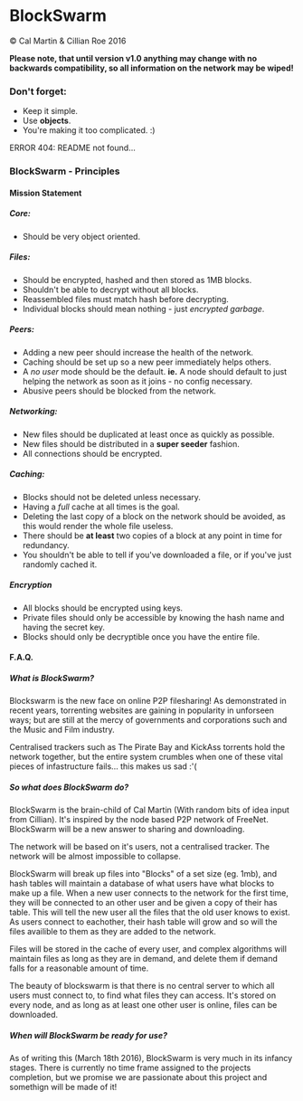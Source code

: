 # BlockSwarm
© Cal Martin & Cillian Roe 2016

**Please note, that until version v1.0 anything may change with no backwards compatibility, so all information on the network may be wiped!**

### Don't forget:
* Keep it simple.
* Use **objects**.
* You're making it too complicated. :)

ERROR 404:
README not found...

### BlockSwarm - Principles

#### Mission Statement

##### Core:
* Should be very object oriented.

##### Files:
* Should be encrypted, hashed and then stored as 1MB blocks.
* Shouldn't be able to decrypt without all blocks.
* Reassembled files must match hash before decrypting.
* Individual blocks should mean nothing - just *encrypted garbage*.

##### Peers:
* Adding a new peer should increase the health of the network.
* Caching should be set up so a new peer immediately helps others.
* A *no user* mode should be the default. **ie.** A node should default to just helping the network as soon as it joins - no config necessary.
* Abusive peers should be blocked from the network.

##### Networking:
* New files should be duplicated at least once as quickly as possible.
* New files should be distributed in a **super seeder** fashion.
* All connections should be encrypted.

##### Caching:
* Blocks should not be deleted unless necessary.
* Having a *full* cache at all times is the goal.
* Deleting the last copy of a block on the network should be avoided, as this would render the whole file useless.
* There should be **at least** two copies of a block at any point in time for redundancy.
* You shouldn't be able to tell if you've downloaded a file, or if you've just randomly cached it.

##### Encryption
* All blocks should be encrypted using keys.
* Private files should only be accessible by knowing the hash name and having the secret key.
* Blocks should only be decryptible once you have the entire file.


#### F.A.Q.

##### What is BlockSwarm?
Blockswarm is the new face on online P2P filesharing! As demonstrated in recent years, torrenting websites are gaining in popularity in unforseen ways; but are still at the mercy of governments and corporations such and the Music and Film industry.

Centralised trackers such as The Pirate Bay and KickAss torrents hold the network together, but the entire system crumbles when one of these vital pieces of infastructure fails... this makes us sad :'(

##### So what does BlockSwarm do?
BlockSwarm is the brain-child of Cal Martin (With random bits of idea input from Cillian). It's inspired by the node based P2P network of FreeNet. BlockSwarm will be a new answer to sharing and downloading.

The network will be based on it's users, not a centralised tracker. The network will be almost impossible to collapse.

BlockSwarm will break up files into "Blocks" of a set size (eg. 1mb), and hash tables will maintain a database of what users have what blocks to make up a file. When a new user connects to the network for the first time, they will be connected to an other user and be given a copy of their has table. This will tell the new user all the files that the old user knows to exist. As users connect to eachother, their hash table will grow and so will the files availible to them as they are added to the network.

Files will be stored in the cache of every user, and complex algorithms will maintain files as long as they are in demand, and delete them if demand falls for a reasonable amount of time.

The beauty of blockswarm is that there is no central server to which all users must connect to, to find what files they can access. It's stored on every node, and as long as at least one other user is online, files can be downloaded.

##### When will BlockSwarm be ready for use?
As of writing this (March 18th 2016), BlockSwarm is very much in its infancy stages. There is currently no time frame assigned to the projects completion, but we promise we are passionate about this project and somethign will be made of it!


